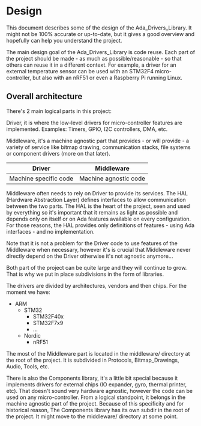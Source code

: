 # Design

This document describes some of the design of the Ada_Drivers_Library. It might
not be 100% accurate or up-to-date, but it gives a good overview and hopefully
can help you understand the project.

The main design goal of the Ada_Drivers_Library is code reuse. Each part of the
project should be made - as much as possible/reasonable - so that others can
reuse it in a different context. For example, a driver for an external
temperature sensor can be used with an STM32F4 micro-controller, but also with
an nRF51 or even a Raspberry Pi running Linux.

## Overall architecture

There's 2 main logical parts in this project:

Driver, it is where the low-level drivers for micro-controller features are
implemented. Examples: Timers, GPIO, I2C controllers, DMA, etc.

Middleware, it's a machine agnostic part that provides - or will provide - a
variety of service like bitmap drawing, communication stacks, file systems or
component drivers (more on that later).

|         Driver        |       Middleware      |
|-----------------------|-----------------------|
| Machine specific code | Machine agnostic code |

Middleware often needs to rely on Driver to provide its services. The HAL
(Hardware Abstraction Layer) defines interfaces to allow communication between
the two parts. The HAL is the heart of the project, seen and used by everything
so it's important that it remains as light as possible and depends only on
itself or on Ada features available on every configuration. For those reasons,
the HAL provides only definitions of features - using Ada interfaces - and no
implementation.

Note that it is not a problem for the Driver code to use features of the
Middleware when necessary, however it's is crucial that Middleware never
directly depend on the Driver otherwise it's not agnostic anymore...

Both part of the project can be quite large and they will continue to grow.
That is why we put in place subdivisions in the form of libraries.

The drivers are divided by architectures, vendors and then chips. For the
moment we have:

 * ARM
   * STM32
     * STM32F40x
     * STM32F7x9
     * ...
   * Nordic
     * nRF51

The most of the Middleware part is located in the middleware/ directory at the
root of the project. It is subdivided in Protocols, Bitmap_Drawings, Audio,
Tools, etc.

There is also the Components library, it's a little bit special because it
implements drivers for external chips (IO expander, gyro, thermal printer,
etc). That doesn't sound very hardware agnostic, however the code can be used
on any micro-controller. From a logical standpoint, it belongs in the machine
agnostic part of the project. Because of this specificity and for historical
reason, The Components library has its own subdir in the root of the project.
It might move to the middleware/ directory at some point.
